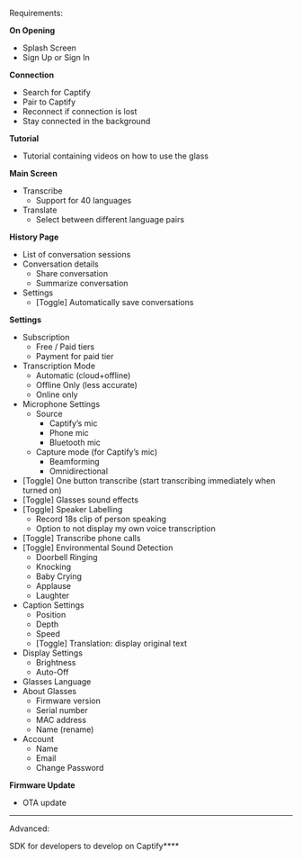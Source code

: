 Requirements:

**On Opening**

- Splash Screen
- Sign Up or Sign In

**Connection**

- Search for Captify
- Pair to Captify
- Reconnect if connection is lost
- Stay connected in the background

**Tutorial**

- Tutorial containing videos on how to use the glass

**Main Screen**

- Transcribe
    - Support for 40 languages
- Translate
    - Select between different language pairs

**History Page**

- List of conversation sessions
- Conversation details
    - Share conversation
    - Summarize conversation
- Settings
    - [Toggle] Automatically save conversations

**Settings**

- Subscription
    - Free / Paid tiers
    - Payment for paid tier
- Transcription Mode
    - Automatic (cloud+offline)
    - Offline Only (less accurate)
    - Online only
- Microphone Settings
    - Source
        - Captify’s mic
        - Phone mic
        - Bluetooth mic
    - Capture mode (for Captify’s mic)
        - Beamforming
        - Omnidirectional
- [Toggle] One button transcribe (start transcribing immediately when turned on)
- [Toggle] Glasses sound effects
- [Toggle] Speaker Labelling
    - Record 18s clip of person speaking
    - Option to not display my own voice transcription
- [Toggle] Transcribe phone calls
- [Toggle] Environmental Sound Detection
    - Doorbell Ringing
    - Knocking
    - Baby Crying
    - Applause
    - Laughter
- Caption Settings
    - Position
    - Depth
    - Speed
    - [Toggle] Translation: display original text
- Display Settings
    - Brightness
    - Auto-Off
- Glasses Language
- About Glasses
    - Firmware version
    - Serial number
    - MAC address
    - Name (rename)
- Account
    - Name
    - Email
    - Change Password

**Firmware Update**

- OTA update

---

Advanced:

SDK for developers to develop on Captify****

